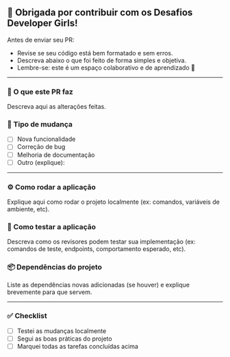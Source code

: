## 💜 Obrigada por contribuir com os Desafios Developer Girls!

Antes de enviar seu PR:
- Revise se seu código está bem formatado e sem erros.  
- Descreva abaixo o que foi feito de forma simples e objetiva.  
- Lembre-se: este é um espaço colaborativo e de aprendizado 💪  

---

### 📝 O que este PR faz
Descreva aqui as alterações feitas.

### 🧩 Tipo de mudança
- [ ] Nova funcionalidade  
- [ ] Correção de bug  
- [ ] Melhoria de documentação  
- [ ] Outro (explique):  

---

### ⚙️ Como rodar a aplicação
Explique aqui como rodar o projeto localmente (ex: comandos, variáveis de ambiente, etc).

### 🧪 Como testar a aplicação
Descreva como os revisores podem testar sua implementação (ex: comandos de teste, endpoints, comportamento esperado, etc).

### 📦 Dependências do projeto
Liste as dependências novas adicionadas (se houver) e explique brevemente para que servem.

---

### ✅ Checklist
- [ ] Testei as mudanças localmente  
- [ ] Segui as boas práticas do projeto  
- [ ] Marquei todas as tarefas concluídas acima  
